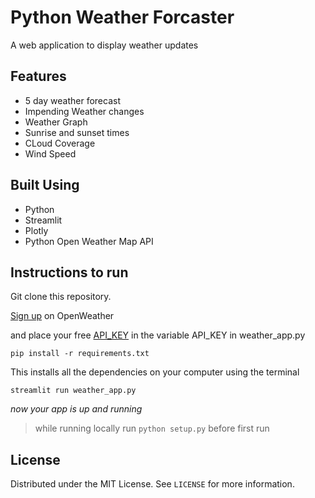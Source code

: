 # Python Weather Forcaster

A web application to display weather updates

## Features

- 5 day weather forecast
- Impending Weather changes
- Weather Graph
- Sunrise and sunset times
- CLoud Coverage
- Wind Speed

## Built Using

- Python
- Streamlit
- Plotly
- Python Open Weather Map API

## Instructions to run

Git clone this repository.

[Sign up](https://home.openweathermap.org/users/sign_up) on OpenWeather

and place your free [API_KEY](https://home.openweathermap.org/api_keys) in the variable API_KEY in weather_app.py

```pip install -r requirements.txt```

This installs all the dependencies on your computer using the terminal

```streamlit run weather_app.py```

_now your app is up and running_

> while running locally run ```python setup.py``` before first run

<!-- LICENSE -->  

## License

Distributed under the MIT License. See `LICENSE` for more information.
